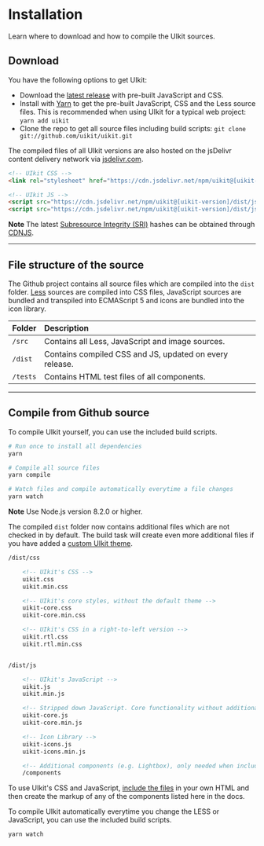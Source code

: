 # Installation

<p class="uk-text-lead">Learn where to download and how to compile the UIkit sources.</p>

## Download

You have the following options to get UIkit:

- Download the [latest release](https://github.com/uikit/uikit/releases/latest) with pre-built JavaScript and CSS.
- Install with [Yarn](https://yarnpkg.com/en/package/uikit) to get the pre-built JavaScript, CSS and the Less source files. This is recommended when using UIkit for a typical web project: ```yarn add uikit```
- Clone the repo to get all source files including build scripts: `git clone git://github.com/uikit/uikit.git`

The compiled files of all UIkit versions are also hosted on the jsDelivr content delivery network via [jsdelivr.com](https://www.jsdelivr.com/package/npm/uikit).

```html
<!-- UIkit CSS -->
<link rel="stylesheet" href="https://cdn.jsdelivr.net/npm/uikit@[uikit-version]/dist/css/uikit.min.css" />

<!-- UIkit JS -->
<script src="https://cdn.jsdelivr.net/npm/uikit@[uikit-version]/dist/js/uikit.min.js"></script>
<script src="https://cdn.jsdelivr.net/npm/uikit@[uikit-version]/dist/js/uikit-icons.min.js"></script>
```

**Note** The latest [Subresource Integrity (SRI)](https://developer.mozilla.org/en-US/docs/Web/Security/Subresource_Integrity) hashes can be obtained through [CDNJS](https://cdnjs.com/libraries/uikit/).

***

## File structure of the source

The Github project contains all source files which are compiled into the `dist` folder. [Less](http://lesscss.org) sources are compiled into CSS files, JavaScript sources are bundled and transpiled into ECMAScript 5 and icons are bundled into the icon library.

| Folder   | Description                                             |
|:---------|:--------------------------------------------------------|
| `/src`   | Contains all Less, JavaScript and image sources.        |
| `/dist`  | Contains compiled CSS and JS, updated on every release. |
| `/tests` | Contains HTML test files of all components.             |

***

## Compile from Github source

To compile UIkit yourself, you can use the included build scripts.

```sh
# Run once to install all dependencies
yarn

# Compile all source files
yarn compile

# Watch files and compile automatically everytime a file changes
yarn watch
```

**Note** Use Node.js version 8.2.0 or higher.

The compiled `dist` folder now contains additional files which are not checked in by default. The build task will create even more additional files if you have added a [custom UIkit theme](less.md#use-included-build-process).

```html
/dist/css

    <!-- UIkit's CSS -->
    uikit.css
    uikit.min.css

    <!-- UIkit's core styles, without the default theme -->
    uikit-core.css
    uikit-core.min.css

    <!-- UIkit's CSS in a right-to-left version -->
    uikit.rtl.css
    uikit.rtl.min.css


/dist/js

    <!-- UIkit's JavaScript -->
    uikit.js
    uikit.min.js

    <!-- Stripped down JavaScript. Core functionality without additional components -->
    uikit-core.js
    uikit-core.min.js

    <!-- Icon Library -->
    uikit-icons.js
    uikit-icons.min.js

    <!-- Additional components (e.g. Lightbox), only needed when including uikit-core.js -->
    /components
```

To use UIkit's CSS and JavaScript, [include the files](introduction.md#html-markup) in your own HTML and then create the markup of any of the components listed here in the docs.

To compile UIkit automatically everytime you change the LESS or JavaScript, you can use the included build scripts.

```sh
yarn watch
```

<script>
    UIkit.util.ajax('https://getuikit.com/assets/uikit/package.json', {responseType: 'json'}).then(function (xhr) {
            UIkit.util.$$('pre').forEach(function (pre) {
                pre.innerHTML = pre.innerHTML.replace(/\[uikit-version]/g, xhr.response.version);
            });
        });
</script>
